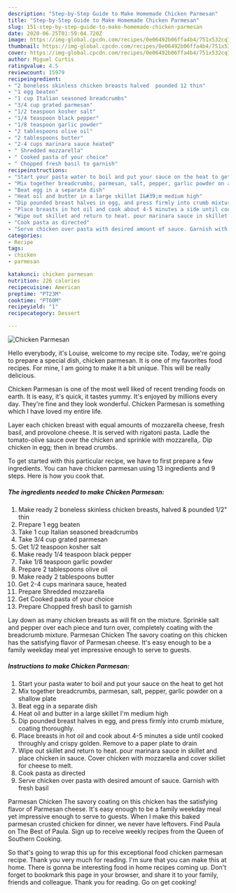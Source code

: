 ```yaml
---
description: "Step-by-Step Guide to Make Homemade Chicken Parmesan"
title: "Step-by-Step Guide to Make Homemade Chicken Parmesan"
slug: 151-step-by-step-guide-to-make-homemade-chicken-parmesan
date: 2020-06-25T01:59:04.720Z
image: https://img-global.cpcdn.com/recipes/0e06492b06ffa4b4/751x532cq70/chicken-parmesan-recipe-main-photo.jpg
thumbnail: https://img-global.cpcdn.com/recipes/0e06492b06ffa4b4/751x532cq70/chicken-parmesan-recipe-main-photo.jpg
cover: https://img-global.cpcdn.com/recipes/0e06492b06ffa4b4/751x532cq70/chicken-parmesan-recipe-main-photo.jpg
author: Miguel Curtis
ratingvalue: 4.5
reviewcount: 15979
recipeingredient:
- "2 boneless skinless chicken breasts halved  pounded 12 thin"
- "1 egg beaten"
- "1 cup Italian seasoned breadcrumbs"
- "3/4 cup grated parmesan"
- "1/2 teaspoon kosher salt"
- "1/4 teaspoon black pepper"
- "1/8 teaspoon garlic powder"
- "2 tablespoons olive oil"
- "2 tablespoons butter"
- "2-4 cups marinara sauce heated"
- " Shredded mozzarella"
- " Cooked pasta of your choice"
- " Chopped fresh basil to garnish"
recipeinstructions:
- "Start your pasta water to boil and put your sauce on the heat to get hot"
- "Mix together breadcrumbs, parmesan, salt, pepper, garlic powder on a shallow plate"
- "Beat egg in a separate dish"
- "Heat oil and butter in a large skillet I&#39;m medium high"
- "Dip pounded breast halves in egg, and press firmly into crumb mixture, coating thoroughly."
- "Place breasts in hot oil and cook about 4-5 minutes a side until cooked throughly and crispy golden. Remove to a paper plate to drain"
- "Wipe out skillet and return to heat. pour marinara sauce in skillet and place chicken in sauce. Cover chicken with mozzarella and cover skillet for cheese to melt."
- "Cook pasta as directed"
- "Serve chicken over pasta with desired amount of sauce. Garnish with fresh basil"
categories:
- Recipe
tags:
- chicken
- parmesan

katakunci: chicken parmesan 
nutrition: 226 calories
recipecuisine: American
preptime: "PT23M"
cooktime: "PT60M"
recipeyield: "1"
recipecategory: Dessert

---
```



![Chicken Parmesan](https://img-global.cpcdn.com/recipes/0e06492b06ffa4b4/751x532cq70/chicken-parmesan-recipe-main-photo.jpg)

Hello everybody, it's Louise, welcome to my recipe site. Today, we're going to prepare a special dish, chicken parmesan. It is one of my favorites food recipes. For mine, I am going to make it a bit unique. This will be really delicious.

Chicken Parmesan is one of the most well liked of recent trending foods on earth. It is easy, it's quick, it tastes yummy. It's enjoyed by millions every day. They're fine and they look wonderful. Chicken Parmesan is something which I have loved my entire life.

Layer each chicken breast with equal amounts of mozzarella cheese, fresh basil, and provolone cheese. It is served with rigatoni pasta. Ladle the tomato-olive sauce over the chicken and sprinkle with mozzarella,. Dip chicken in egg; then in bread crumbs.


To get started with this particular recipe, we have to first prepare a few ingredients. You can have chicken parmesan using 13 ingredients and 9 steps. Here is how you cook that.

<!--inarticleads1-->

##### The ingredients needed to make Chicken Parmesan:

1. Make ready 2 boneless skinless chicken breasts, halved &amp; pounded 1/2&#34; thin
1. Prepare 1 egg beaten
1. Take 1 cup Italian seasoned breadcrumbs
1. Take 3/4 cup grated parmesan
1. Get 1/2 teaspoon kosher salt
1. Make ready 1/4 teaspoon black pepper
1. Take 1/8 teaspoon garlic powder
1. Prepare 2 tablespoons olive oil
1. Make ready 2 tablespoons butter
1. Get 2-4 cups marinara sauce, heated
1. Prepare  Shredded mozzarella
1. Get  Cooked pasta of your choice
1. Prepare  Chopped fresh basil to garnish


Lay down as many chicken breasts as will fit on the mixture. Sprinkle salt and pepper over each piece and turn over, completely coating with the breadcrumb mixture. Parmesan Chicken The savory coating on this chicken has the satisfying flavor of Parmesan cheese. It&#39;s easy enough to be a family weekday meal yet impressive enough to serve to guests. 

<!--inarticleads2-->

##### Instructions to make Chicken Parmesan:

1. Start your pasta water to boil and put your sauce on the heat to get hot
1. Mix together breadcrumbs, parmesan, salt, pepper, garlic powder on a shallow plate
1. Beat egg in a separate dish
1. Heat oil and butter in a large skillet I&#39;m medium high
1. Dip pounded breast halves in egg, and press firmly into crumb mixture, coating thoroughly.
1. Place breasts in hot oil and cook about 4-5 minutes a side until cooked throughly and crispy golden. Remove to a paper plate to drain
1. Wipe out skillet and return to heat. pour marinara sauce in skillet and place chicken in sauce. Cover chicken with mozzarella and cover skillet for cheese to melt.
1. Cook pasta as directed
1. Serve chicken over pasta with desired amount of sauce. Garnish with fresh basil


Parmesan Chicken The savory coating on this chicken has the satisfying flavor of Parmesan cheese. It&#39;s easy enough to be a family weekday meal yet impressive enough to serve to guests. When I make this baked parmesan crusted chicken for dinner, we never have leftovers. Find Paula on The Best of Paula. Sign up to receive weekly recipes from the Queen of Southern Cooking. 

So that's going to wrap this up for this exceptional food chicken parmesan recipe. Thank you very much for reading. I'm sure that you can make this at home. There is gonna be interesting food in home recipes coming up. Don't forget to bookmark this page in your browser, and share it to your family, friends and colleague. Thank you for reading. Go on get cooking!
